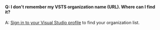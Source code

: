 #### Q:	I don't remember my VSTS organization name (URL). Where can I find it?

A:	[Sign in to your Visual Studio profile](https://go.microsoft.com/fwlink/?LinkId=309329) 
to find your organization list.